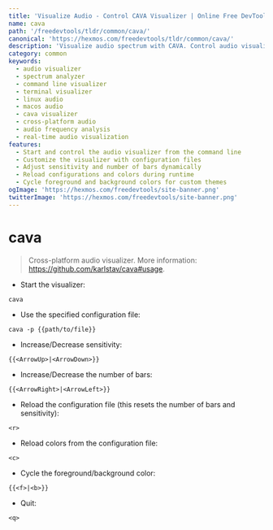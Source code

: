 ```yaml
---
title: 'Visualize Audio - Control CAVA Visualizer | Online Free DevTools by Hexmos'
name: cava
path: '/freedevtools/tldr/common/cava/'
canonical: 'https://hexmos.com/freedevtools/tldr/common/cava/'
description: 'Visualize audio spectrum with CAVA. Control audio visualization parameters, customize colors, and reload configurations easily. Free online tool, no registration required.'
category: common
keywords:
  - audio visualizer
  - spectrum analyzer
  - command line visualizer
  - terminal visualizer
  - linux audio
  - macos audio
  - cava visualizer
  - cross-platform audio
  - audio frequency analysis
  - real-time audio visualization
features:
  - Start and control the audio visualizer from the command line
  - Customize the visualizer with configuration files
  - Adjust sensitivity and number of bars dynamically
  - Reload configurations and colors during runtime
  - Cycle foreground and background colors for custom themes
ogImage: 'https://hexmos.com/freedevtools/site-banner.png'
twitterImage: 'https://hexmos.com/freedevtools/site-banner.png'
---
```


# cava

> Cross-platform audio visualizer.
> More information: <https://github.com/karlstav/cava#usage>.

- Start the visualizer:

`cava`

- Use the specified configuration file:

`cava -p {{path/to/file}}`

- Increase/Decrease sensitivity:

`{{<ArrowUp>|<ArrowDown>}}`

- Increase/Decrease the number of bars:

`{{<ArrowRight>|<ArrowLeft>}}`

- Reload the configuration file (this resets the number of bars and sensitivity):

`<r>`

- Reload colors from the configuration file:

`<c>`

- Cycle the foreground/background color:

`{{<f>|<b>}}`

- Quit:

`<q>`
